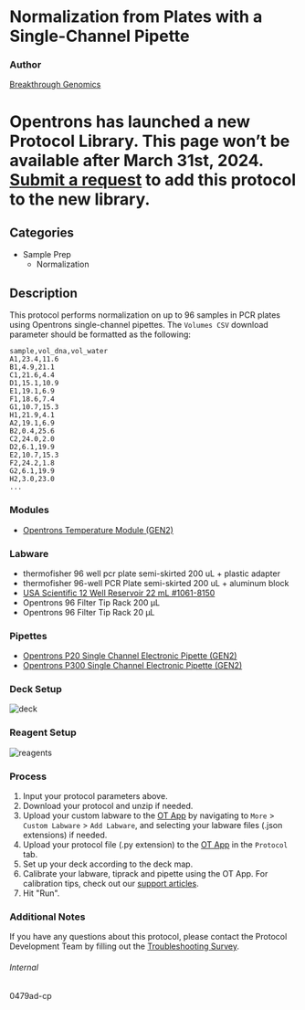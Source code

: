 # Normalization from Plates with a Single-Channel Pipette


### Author
[Breakthrough Genomics](https://opentrons.com/)



# Opentrons has launched a new Protocol Library. This page won’t be available after March 31st, 2024. [Submit a request](https://docs.google.com/forms/d/e/1FAIpQLSdYYp9QCKow4nn0KlCVsMS3HX0eJ0N9O7-erajKvcpT0lWbSg/viewform) to add this protocol to the new library.

## Categories
* Sample Prep
	* Normalization


## Description
This protocol performs normalization on up to 96 samples in PCR plates using Opentrons single-channel pipettes. The `Volumes CSV` download parameter should be formatted as the following:

```
sample,vol_dna,vol_water
A1,23.4,11.6
B1,4.9,21.1
C1,21.6,4.4
D1,15.1,10.9
E1,19.1,6.9
F1,18.6,7.4
G1,10.7,15.3
H1,21.9,4.1
A2,19.1,6.9
B2,0.4,25.6
C2,24.0,2.0
D2,6.1,19.9
E2,10.7,15.3
F2,24.2,1.8
G2,6.1,19.9
H2,3.0,23.0
...
```


### Modules
* [Opentrons Temperature Module (GEN2)](https://shop.opentrons.com/temperature-module-gen2/)


### Labware
* thermofisher 96 well pcr plate semi-skirted 200 uL + plastic adapter
* thermofisher 96-well PCR Plate semi-skirted 200 uL + aluminum block
* [USA Scientific 12 Well Reservoir 22 mL #1061-8150](https://www.usascientific.com/12-channel-automation-reservoir.aspx)
* Opentrons 96 Filter Tip Rack 200 µL
* Opentrons 96 Filter Tip Rack 20 µL


### Pipettes
* [Opentrons P20 Single Channel Electronic Pipette (GEN2)](https://shop.opentrons.com/single-channel-electronic-pipette-p20/)
* [Opentrons P300 Single Channel Electronic Pipette (GEN2)](https://shop.opentrons.com/single-channel-electronic-pipette-p20/)


### Deck Setup
![deck](https://opentrons-protocol-library-website.s3.amazonaws.com/custom-README-images/0479ad-cp/deck.png)


### Reagent Setup
![reagents](https://opentrons-protocol-library-website.s3.amazonaws.com/custom-README-images/0479ad-cp/reagents.png)



### Process
1. Input your protocol parameters above.
2. Download your protocol and unzip if needed.
3. Upload your custom labware to the [OT App](https://opentrons.com/ot-app) by navigating to `More` > `Custom Labware` > `Add Labware`, and selecting your labware files (.json extensions) if needed.
4. Upload your protocol file (.py extension) to the [OT App](https://opentrons.com/ot-app) in the `Protocol` tab.
5. Set up your deck according to the deck map.
6. Calibrate your labware, tiprack and pipette using the OT App. For calibration tips, check out our [support articles](https://support.opentrons.com/en/collections/1559720-guide-for-getting-started-with-the-ot-2).
7. Hit "Run".


### Additional Notes
If you have any questions about this protocol, please contact the Protocol Development Team by filling out the [Troubleshooting Survey](https://protocol-troubleshooting.paperform.co/).


###### Internal
0479ad-cp
